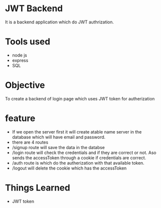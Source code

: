 # JWT Backend
It is a backend application which do JWT authrization.

# Tools used
- node js
- express
- SQL

# Objective
To create a backend of login page which uses JWT token for autherization

# feature
- If we open the server first it will create atable name server in the database which will have email and password.
- there are 4 routes
- /signup route will save the data in the databse
- /login route will check the credentials and if they are correct or not. Aso sends the accessToken through a cookie if credentials are correct.
- /auth  route is which do the autherization with that available token.
- /logout will delete the cookie which has the accessToken

# Things Learned
- JWT token

